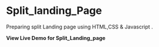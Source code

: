 # Split_landing_Page
Preparing split Landing page using HTML,CSS &amp; Javascript .
<div class="container>
<a href=""><strong>View Live Demo for Split_Landing_page</strong>
</div>
